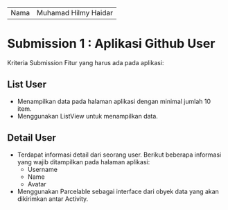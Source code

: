 |      |                      |
|------|----------------------|
| Nama | Muhamad Hilmy Haidar |

# Submission 1 : Aplikasi Github User

Kriteria Submission
Fitur yang harus ada pada aplikasi:

## List User
- Menampilkan data pada halaman aplikasi dengan minimal jumlah 10 item.
- Menggunakan ListView untuk menampilkan data.

## Detail User
- Terdapat informasi detail dari seorang user. Berikut beberapa informasi yang wajib ditampilkan pada halaman aplikasi:
  - Username
  - Name
  - Avatar
- Menggunakan Parcelable sebagai interface dari obyek data yang akan dikirimkan antar Activity.

